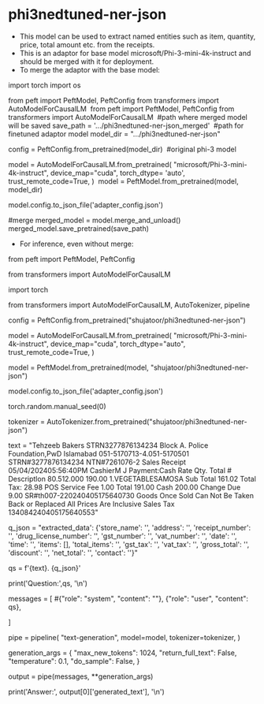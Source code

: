 # phi3nedtuned-ner-json
- This model can be used to extract named entities such as item, quantity, price, total amount etc. from the receipts.
- This is an adaptor for base model microsoft/Phi-3-mini-4k-instruct and should be merged with it for deployment.
- To merge the adaptor with the base model:

import torch
import os

from peft import PeftModel, PeftConfig
from transformers import AutoModelForCausalLM
​
from peft import PeftModel, PeftConfig
from transformers import AutoModelForCausalLM
​
#path where merged model will be saved
save_path = '.../phi3nedtuned-ner-json_merged'
​
#path for finetuned adaptor model
model_dir = ".../phi3nedtuned-ner-json"

config = PeftConfig.from_pretrained(model_dir)
​
#original phi-3 model

model = AutoModelForCausalLM.from_pretrained(
"microsoft/Phi-3-mini-4k-instruct",
device_map="cuda",
torch_dtype= 'auto',
trust_remote_code=True,
)
​
model = PeftModel.from_pretrained(model, model_dir)

model.config.to_json_file('adapter_config.json')

#merge
merged_model = model.merge_and_unload()
merged_model.save_pretrained(save_path)


- For inference, even without merge:
  
from peft import PeftModel, PeftConfig

from transformers import AutoModelForCausalLM

import torch

from transformers import AutoModelForCausalLM, AutoTokenizer, pipeline

config = PeftConfig.from_pretrained("shujatoor/phi3nedtuned-ner-json")

model = AutoModelForCausalLM.from_pretrained(
    "microsoft/Phi-3-mini-4k-instruct", 
    device_map="cuda", 
    torch_dtype="auto", 
    trust_remote_code=True, 
)

model = PeftModel.from_pretrained(model, "shujatoor/phi3nedtuned-ner-json")

model.config.to_json_file('adapter_config.json')


torch.random.manual_seed(0)

tokenizer = AutoTokenizer.from_pretrained("shujatoor/phi3nedtuned-ner-json")


text = "Tehzeeb Bakers STRN3277876134234 Block A. Police Foundation,PwD Islamabad 051-5170713-4.051-5170501 STRN#3277876134234 NTN#7261076-2 Sales Receipt 05/04/202405:56:40PM CashierM J Payment:Cash Rate Qty. Total # Descriptlon 80.512.000 190.00 1.VEGETABLESAMOSA Sub Total 161.02 Total Tax: 28.98 POS Service Fee 1.00 Total 191.00 Cash 200.00 Change Due 9.00 SR#th007-220240405175640730 Goods Once Sold Can Not Be Taken Back or Replaced All Prices Are Inclusive Sales Tax 134084240405175640553"

q_json = "extracted_data': {'store_name': '', 'address': '', 'receipt_number': '', 'drug_license_number': '', 'gst_number': '', 'vat_number': '', 'date': '', 'time': '', 'items': [], 'total_items': '', 'gst_tax': '', 'vat_tax': '', 'gross_total': '', 'discount': '', 'net_total': '', 'contact': ''}"

qs = f'{text}. {q_json}'

print('Question:',qs, '\n')

messages = [
    #{"role": "system", "content": ""},
    {"role": "user", "content": qs},

]

pipe = pipeline(
    "text-generation",
    model=model,
    tokenizer=tokenizer,
)

generation_args = {
    "max_new_tokens": 1024,
    "return_full_text": False,
    "temperature": 0.1,
    "do_sample": False,
}

output = pipe(messages, **generation_args)

print('Answer:', output[0]['generated_text'], '\n')

